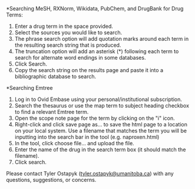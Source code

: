 *Searching MeSH, RXNorm, Wikidata, PubChem, and DrugBank for Drug Terms:

1. Enter a drug term in the space provided.
2. Select the sources you would like to search.
3. The phrase search option will add quotation marks around each term in the resulting search string that is produced.
4. The truncation option will add an asterisk (*) following each term to search for alternate word endings in some databases.
5. Click Search.
6. Copy the search string on the results page and paste it into a bibliographic database to search.

*Searching Emtree

1. Log in to Ovid Embase using your personal/institutional subscription.
2. Search the thesaurus or use the map term to subject heading checkbox to find a relevant Emtree term.
3. Open the scope note page for the term by clicking on the "i" icon.
4. Right-click and click save page as... to save the html page to a location on your local system. Use a filename that matches the term you will be inputting into the search bar in the tool (e.g. naproxen.html)
5. In the tool, click choose file... and upload the file.
6. Enter the name of the drug in the search term box (it should match the filename).
7. Click search.

Please contact Tyler Ostapyk (tyler.ostapyk@umanitoba.ca) with any questions, suggestions, or concerns.
